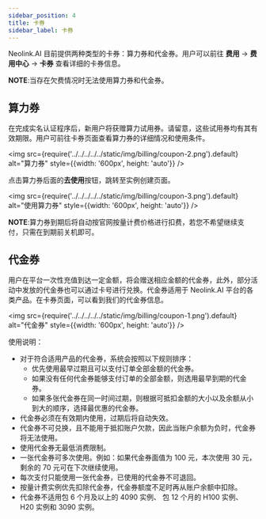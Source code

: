 ```yaml
---
sidebar_position: 4
title: 卡券
sidebar_label: 卡券
---
```


Neolink.AI 目前提供两种类型的卡券：算力券和代金券。用户可以前往 **费用** -> **费用中心** -> **卡券** 查看详细的卡券信息。

**NOTE**:当存在欠费情况时无法使用算力券和代金券。

## 算力券

在完成实名认证程序后，新用户将获赠算力试用券。请留意，这些试用券均有其有效期限。用户可前往卡券页面查看算力券的详细情况和使用条件。

<img src={require('../../../../../static/img/billing/coupon-2.png').default} alt="算力券" style={{width: '600px', height: 'auto'}} />

点击算力券后面的**去使用**按钮，跳转至实例创建页面。

<img src={require('../../../../../static/img/billing/coupon-3.png').default} alt="使用算力券" style={{width: '600px', height: 'auto'}} />

**NOTE**:算力券到期后将自动按官网按量计费价格进行扣费，若您不希望继续支付，只需在到期前关机即可。

## 代金券

用户在平台一次性充值到达一定金额，将会赠送相应金额的代金券，此外，部分活动中发放的代金券也可以通过卡号进行兑换。代金券适用于 Neolink.AI 平台的各类产品。在卡券页面，可以看到我们的代金券信息。

<img src={require('../../../../../static/img/billing/coupon-1.png').default} alt="代金券" style={{width: '600px', height: 'auto'}} />

使用说明：

- 对于符合适用产品的代金券，系统会按照以下规则排序：
  - 优先使用最早过期且可以支付订单全部金额的代金券。
  - 如果没有任何代金券能够支付订单的全部金额，则选用最早到期的代金券。
  - 如果多张代金券在同一时间过期，则根据可抵扣金额的大小以及余额从小到大的顺序，选择最优惠的代金券。
- 代金券必须在有效期内使用，过期后将自动失效。
- 代金券不可兑换，且不能用于抵扣账户欠款，因此当账户余额为负时，代金券将无法使用。
- 使用代金券无最低消费限制。
- 一张代金券可多次使用。例如：如果代金券面值为 100 元，本次使用 30 元，剩余的 70 元可在下次继续使用。
- 每次支付只能使用一张代金券，已使用的代金券不可退回。
- 按量计费实例优先扣除代金券，代金券额度不足时再从账户余额中扣除。
- 代金券不适用包 6 个月及以上的 4090 实例、 包 12 个月的 H100 实例、 H20 实例和 3090 实例。
